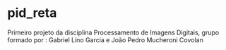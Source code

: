 # pid_reta
Primeiro projeto da disciplina Processamento de Imagens Digitais, grupo formado por :
Gabriel Lino Garcia e João Pedro Mucheroni Covolan

